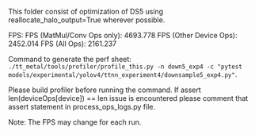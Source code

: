 This folder consist of optimization of DS5 using reallocate_halo_output=True wherever possible.

FPS:
FPS (MatMul/Conv Ops only): 4693.778
FPS (Other Device Ops): 2452.014
FPS (All Ops): 2161.237

Command to generate the perf sheet: `./tt_metal/tools/profiler/profile_this.py -n down5_exp4 -c "pytest models/experimental/yolov4/ttnn_experiment4/downsample5_exp4.py"`.

Please build profiler before running the command.
If assert len(deviceOps[device]) == len issue is encountered please comment that assert statement in process_ops_logs.py file.

Note: The FPS may change for each run.
